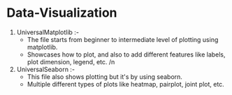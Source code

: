 # Data-Visualization

1. UniversalMatplotlib :-
    - The file starts from beginner to intermediate level of plotting using matplotlib.
    - Showcases how to plot, and also to add different features like labels, plot dimension, legend, etc.
/n
2. UniversalSeaborn :- 
    - This file also shows plotting but it's by using seaborn.
    - Multiple different types of plots like heatmap, pairplot, joint plot, etc.

